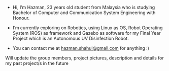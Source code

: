 -  Hi, I’m Hazman, 23 years old student from Malaysia who is studying Bachelor of Computer and Communication System Engineering with Honour.

-  I’m currently exploring on Robotics, using Linux as OS, Robot Operating System (ROS) as framework and Gazebo as software for my Final Year Project which is an Autonomous UV Disinfection Robot.

-  You can contact me at hazman.shahul@gmail.com for anything :)

Will update the group members, project pictures, description and details for my past project/s in the future
<!---
h4zman/h4zman is a ✨ special ✨ repository because its `README.md` (this file) appears on your GitHub profile.
You can click the Preview link to take a look at your changes.
--->
